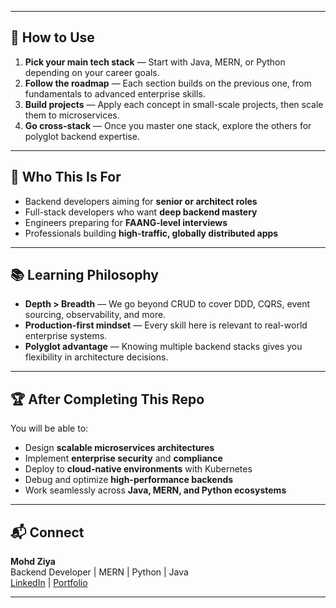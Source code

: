 
---

## 🚀 How to Use

1. **Pick your main tech stack** — Start with Java, MERN, or Python depending on your career goals.
2. **Follow the roadmap** — Each section builds on the previous one, from fundamentals to advanced enterprise skills.
3. **Build projects** — Apply each concept in small-scale projects, then scale them to microservices.
4. **Go cross-stack** — Once you master one stack, explore the others for polyglot backend expertise.

---

## 🎯 Who This Is For

- Backend developers aiming for **senior or architect roles**
- Full-stack developers who want **deep backend mastery**
- Engineers preparing for **FAANG-level interviews**
- Professionals building **high-traffic, globally distributed apps**

---

## 📚 Learning Philosophy

- **Depth > Breadth** — We go beyond CRUD to cover DDD, CQRS, event sourcing, observability, and more.
- **Production-first mindset** — Every skill here is relevant to real-world enterprise systems.
- **Polyglot advantage** — Knowing multiple backend stacks gives you flexibility in architecture decisions.

---

## 🏆 After Completing This Repo

You will be able to:
- Design **scalable microservices architectures**
- Implement **enterprise security** and **compliance**
- Deploy to **cloud-native environments** with Kubernetes
- Debug and optimize **high-performance backends**
- Work seamlessly across **Java, MERN, and Python ecosystems**

---

## 📬 Connect

**Mohd Ziya**  
Backend Developer | MERN | Python | Java  
[LinkedIn](https://linkedin.com/in/mohdziya) | [Portfolio](https://mohdziya.netlify.app)

---
